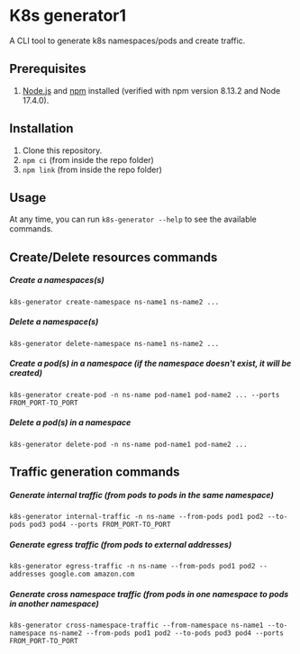 # K8s generator1

A CLI tool to generate k8s namespaces/pods and create traffic.

## Prerequisites

1. [Node.js](https://nodejs.org) and [npm](https://npmjs.com) installed (verified with npm version 8.13.2 and Node 17.4.0).

## Installation

1. Clone this repository.
2. `npm ci` (from inside the repo folder)
3. `npm link` (from inside the repo folder)

## Usage

At any time, you can run `k8s-generator --help` to see the available commands.

## Create/Delete resources commands

##### Create a namespaces(s)

`k8s-generator create-namespace ns-name1 ns-name2 ...`

##### Delete a namespace(s)

`k8s-generator delete-namespace ns-name1 ns-name2 ...`

##### Create a pod(s) in a namespace (if the namespace doesn't exist, it will be created)

`k8s-generator create-pod -n ns-name pod-name1 pod-name2 ... --ports FROM_PORT-TO_PORT`

##### Delete a pod(s) in a namespace

`k8s-generator delete-pod -n ns-name pod-name1 pod-name2 ...`

## Traffic generation commands

##### Generate internal traffic (from pods to pods in the same namespace)

`k8s-generator internal-traffic -n ns-name --from-pods pod1 pod2 --to-pods pod3 pod4 --ports FROM_PORT-TO_PORT`

##### Generate egress traffic (from pods to external addresses)

`k8s-generator egress-traffic -n ns-name --from-pods pod1 pod2 --addresses google.com amazon.com`

##### Generate cross namespace traffic (from pods in one namespace to pods in another namespace)

`k8s-generator cross-namespace-traffic --from-namespace ns-name1 --to-namespace ns-name2 --from-pods pod1 pod2 --to-pods pod3 pod4 --ports FROM_PORT-TO_PORT`
